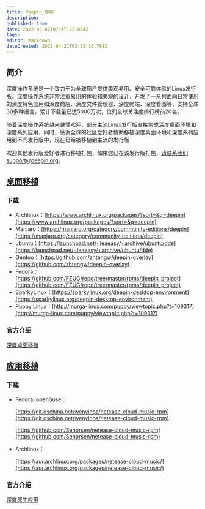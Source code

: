 ```yaml
---
title: Deepin_移植
description: 
published: true
date: 2022-05-07T07:47:22.064Z
tags: 
editor: markdown
dateCreated: 2022-04-21T03:32:16.761Z
---
```


## 简介

深度操作系统是一个致力于为全球用户提供美观易用、安全可靠体验的Linux发行版。深度操作系统非常注重易用的体验和美观的设计，开发了一系列面向日常使用的深度特色应用如深度商店、深度文件管理器、深度终端、深度看图等，支持全球30多种语言，累计下载量已达5000万次，位列全球关注度排行榜前20名。

随着深度操作系统越来越受欢迎，部分主流Linux发行版直接集成深度桌面环境和深度系列应用，同时，感谢全球的社区爱好者协助移植深度桌面环境和深度系列应用到不同发行版中，现在已经被移植到主流的发行版

欢迎其他发行版爱好者进行移植打包，如果您已在该发行版打包，请联系我们support@deepin.org。

## [桌面移植](桌面移植)

### 下载

* Archlinux：[https://www.archlinux.org/packages/?sort=&q=deepin](https://www.archlinux.org/packages/?sort=&q=deepin)
* Manjaro：[https://manjaro.org/category/community-editions/deepin](https://manjaro.org/category/community-editions/deepin) 
* ubuntu：[https://launchpad.net/~leaeasy/+archive/ubuntu/dde](https://launchpad.net/~leaeasy/+archive/ubuntu/dde) 
* Gentoo：[https://github.com/zhtengw/deepin-overlay](https://github.com/zhtengw/deepin-overlay) 
* Fedora：[https://github.com/FZUG/repo/tree/master/rpms/deepin_project](https://github.com/FZUG/repo/tree/master/rpms/deepin_project) 
* SparkyLinux：[https://sparkylinux.org/deepin-desktop-environment](https://sparkylinux.org/deepin-desktop-environment) 
* Puppy Linux：[http://murga-linux.com/puppy/viewtopic.php?t=109317](http://murga-linux.com/puppy/viewtopic.php?t=109317) 

### 官方介绍

[深度桌面移植](https://www.deepin.org/dde/desktop-transplantation/)

## [应用移植](应用移植)

### 下载

* Fedora, openSuse：

  [https://git.oschina.net/wenyinos/netease-cloud-music-rpm](https://git.oschina.net/wenyinos/netease-cloud-music-rpm)

  [https://github.com/Senorsen/netease-cloud-music-rpm](https://github.com/Senorsen/netease-cloud-music-rpm)

* Archlinux：
  
  [https://aur.archlinux.org/packages/netease-cloud-music/](https://aur.archlinux.org/packages/netease-cloud-music/)

### 官方介绍

[深度原生应用](https://www.deepin.org/cooperative/netease-cloud-music/)

